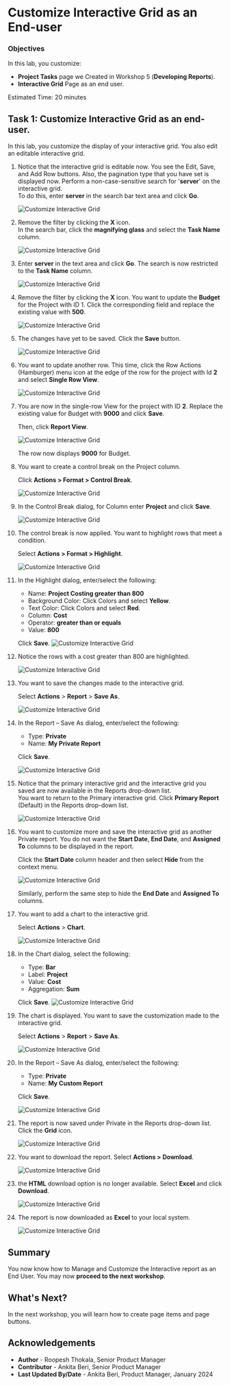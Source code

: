 # Customize Interactive Grid as an End-user

### Objectives
In this lab, you customize:
  - **Project Tasks** page we Created in Workshop 5 (**Developing Reports**).
  - **Interactive Grid** Page as an end user.

<!--
Customers will be able to:
- Review the items in the shopping cart
- Edit the quantity of the items
- Remove an item
- Clear the shopping cart
- Proceed to checkout

Estimated Time: 20 minutes

Watch the video below for a quick walkthrough of the lab.

[](youtube:Cvl9xMAqnm8)
-->

Estimated Time: 20 minutes

## Task 1: Customize Interactive Grid as an end-user.
In this lab, you customize the display of your interactive grid. You also edit an editable interactive grid.

1. Notice that the interactive grid is editable now. You see the Edit, Save, and Add Row buttons. Also, the pagination type that you have set is displayed now. Perform a non-case-sensitive search for '**server**' on the interactive grid.  
To do this, enter **server** in the search bar text area and click **Go**.

    ![Customize Interactive Grid](./images/search1.png " ")

2. Remove the filter by clicking the **X** icon.  
In the search bar, click the **magnifying glass** and select the **Task Name** column.

    ![Customize Interactive Grid](./images/search2.png " ")

3. Enter **server** in the text area and click **Go**. The search is now restricted to the **Task Name** column.

    ![Customize Interactive Grid](./images/search3.png " ")

4. Remove the filter by clicking the **X** icon. You want to update the **Budget** for the Project with ID 1. Click the corresponding field and replace the existing value with **500**.

    ![Customize Interactive Grid](./images/search4.png " ")

5. The changes have yet to be saved. Click the **Save** button.

    ![Customize Interactive Grid](./images/search5.png " ")

6. You want to update another row. This time, click the Row Actions (Hamburger) menu icon at the edge of the row for the project with Id **2** and select **Single Row View**.

    ![Customize Interactive Grid](./images/single-row-view.png " ")

7. You are now in the single-row View for the project with ID **2**. Replace the existing value for Budget with **9000** and click **Save**. 

    Then, click **Report View**.  

    ![Customize Interactive Grid](./images/single-row1.png " ")  

    The row now displays **9000** for Budget.

8. You want to create a control break on the Project column. 

    Click **Actions > Format > Control Break**.

    ![Customize Interactive Grid](./images/set-control-break.png " ")

9. In the Control Break dialog, for Column enter **Project** and click **Save**.

    ![Customize Interactive Grid](./images/control-break1.png " ")

10. The control break is now applied. You want to highlight rows that meet a condition. 

    Select **Actions > Format > Highlight**.

    ![Customize Interactive Grid](./images/highlight1.png " ")

11. In the Highlight dialog, enter/select the following:

    - Name: **Project Costing greater than 800**
    - Background Color: Click Colors and select **Yellow**.
    - Text Color: Click Colors and select **Red**.
    - Column: **Cost**
    - Operator: **greater than or equals**
    - Value: **800**  

    Click **Save**.
    ![Customize Interactive Grid](./images/highlight2.png " ")

12. Notice the rows with a cost greater than 800 are highlighted.

    ![Customize Interactive Grid](./images/highlight3.png " ")

13. You want to save the changes made to the interactive grid. 

    Select **Actions** > **Report** > **Save As**.

    ![Customize Interactive Grid](./images/save-grid1.png " ")

14. In the Report – Save As dialog, enter/select the following:
    - Type: **Private** 
    - Name: **My Private Report** 
    
    Click **Save**.

    ![Customize Interactive Grid](./images/save-report.png " ")

15. Notice that the primary interactive grid and the interactive grid you saved are now available in the Reports drop-down list.  
You want to return to the Primary interactive grid. Click **Primary Report** (Default) in the Reports drop-down list.

    ![Customize Interactive Grid](./images/select-primary-report.png " ")

16. You want to customize more and save the interactive grid as another Private report. You do not want the **Start Date**, **End Date**, and **Assigned To** columns to be displayed in the report.

    Click the **Start Date** column header and then select **Hide** from the context menu.

    ![Customize Interactive Grid](./images/hide-column1.png " ")

    Similarly, perform the same step to hide the **End Date** and **Assigned To** columns.

17. You want to add a chart to the interactive grid. 

    Select **Actions** > **Chart**.

    ![Customize Interactive Grid](./images/chart1.png " ")

18. In the Chart dialog, select the following:

    - Type: **Bar**
    - Label: **Project**
    - Value: **Cost**
    - Aggregation: **Sum**  
    
    Click **Save**.
    ![Customize Interactive Grid](./images/chart2.png " ")

19. The chart is displayed. You want to save the customization made to the interactive grid. 

    Select **Actions** > **Report** > **Save As**.

    ![Customize Interactive Grid](./images/save-report1.png " ")

20. In the Report – Save As dialog, enter/select the following:
    - Type: **Private** 
    - Name: **My Custom Report** 
    
    Click **Save**.

    ![Customize Interactive Grid](./images/save-report2.png " ")

21. The report is now saved under Private in the Reports drop-down list. Click the **Grid** icon.

    ![Customize Interactive Grid](./images/select-grid-icon.png " ")

22. You want to download the report. Select **Actions > Download**.

    ![Customize Interactive Grid](./images/download-report.png " ")

23. the **HTML** download option is no longer available. Select **Excel** and click **Download**.

    ![Customize Interactive Grid](./images/download-report1.png " ")

24. The report is now downloaded as **Excel** to your local system.

    ![Customize Interactive Grid](./images/downloaded-report.png " ")

## Summary
You now know how to Manage and Customize the Interactive report as an End User. You may now **proceed to the next workshop**.

## What's Next?
In the next workshop, you will learn how to create page items and page buttons.

## Acknowledgements
- **Author** - Roopesh Thokala, Senior Product Manager
- **Contributor** - Ankita Beri, Senior Product Manager
- **Last Updated By/Date** - Ankita Beri, Product Manager, January 2024
